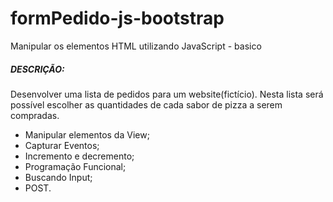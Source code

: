 # formPedido-js-bootstrap
Manipular os elementos HTML utilizando JavaScript - basico

##### DESCRIÇÃO:
Desenvolver uma lista de pedidos para um website(fictício). Nesta lista será possível escolher as quantidades de cada sabor de pizza a serem compradas.

- Manipular elementos da View;
- Capturar Eventos;
- Incremento e decremento;
- Programação Funcional;
- Buscando Input;
- POST.
